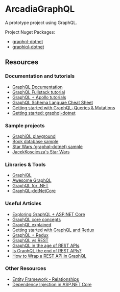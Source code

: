 # ArcadiaGraphQL
A prototype project using GraphQL.

Project Nuget Packages:
* [graphql-dotnet](https://github.com/graphql-dotnet/graphql-dotnet)
* [graphiql-dotnet](https://github.com/JosephWoodward/graphiql-dotnet)


## Resources

### Documentation and tutorials

* [GraphQL Documentation](http://graphql.org/learn/)
* [GraphQL Fullstack tutorial](https://www.howtographql.com)
* [GraphQL + Apollo tutorials](https://www.howtographql.com/react-apollo/0-introduction/)
* [GraphQL Schema Languae Cheat Sheet](https://github.com/sogko/graphql-schema-language-cheat-sheet#graphql-schema-language-cheat-sheet)
* [Getting started with GraphQL: Queries & Mutations](https://building.buildkite.com/tutorial-getting-started-with-graphql-queries-and-mutations-11211dfe5d64)
* [Getting started: graphql-dotnet](http://graphql-dotnet.github.io/graphql-dotnet/getting-started)


### Sample projects

* [GraphiQL playground](http://graphql.org/swapi-graphql)
* [Book database sample](https://github.com/JuergenGutsch/GraphQlDemo)
* [Star Wars (graphql-dotnet) sample](https://github.com/graphql-dotnet/graphql-dotnet/tree/master/src/GraphQL.StarWars)
* [JacekKosciesza's Star Wars](https://github.com/JacekKosciesza/StarWars)


### Libraries & Tools

* [GraphiQL](https://github.com/graphql/graphiql)
* [Awesome GraphQL](https://github.com/chentsulin/awesome-graphql)
* [GraphQL for .NET](https://github.com/graphql-dotnet/graphql-dotnet/tree/63d758ba38cc02450b8cb75a4f41f4c67ae01634)
* [GraphQL-dotNetCore](https://github.com/mkmarek/graphql-dotnetcore)


### Useful Articles
* [Exploring GraphQL + ASP.NET Core](http://asp.net-hacker.rocks/2017/05/29/graphql-and-aspnetcore.html)
* [GraphQL core concepts](https://dev-blog.apollodata.com/the-concepts-of-graphql-bc68bd819be3)
* [GraphQL explained](https://dev-blog.apollodata.com/graphql-explained-5844742f195e)
* [Getting started with GraphQL and Redux](https://medium.com/@childsmaidment/getting-started-with-redux-and-graphql-8384b3b25c56)
* [GraphQL + Redux](https://medium.com/react-weekly/implementing-graphql-in-your-redux-app-dad7acf39e1b)
* [GraphQL vs REST](https://philsturgeon.uk/api/2017/01/24/graphql-vs-rest-overview/)
* [GraphQL in the age of REST APIs](https://medium.com/chute-engineering/graphql-in-the-age-of-rest-apis-b10f2bf09bba)
* [Is GraphQL the end of REST APIs?](https://nordicapis.com/is-graphql-the-end-of-rest-style-apis/
)
* [How to Wrap a REST API in GraphQL](https://nordicapis.com/how-to-wrap-a-rest-api-in-graphql/)

### Other Resources

* [Entity Framework - Relationships](https://docs.microsoft.com/en-us/ef/core/modeling/relationships)
* [Dependency Injection in ASP.NET Core](https://docs.microsoft.com/en-us/aspnet/core/fundamentals/dependency-injection)